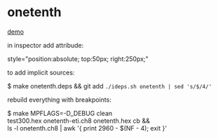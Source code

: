 # onetenth

[demo](https://msliczniak.github.io/octo/onetenth/onetenth.htm)

in inspector add attribude:

style="position:absolute; top:50px; right:250px;"

to add implicit sources:

$ make onetenth.deps && git add `./ideps.sh onetenth | sed 's/$/4/'`

rebuild everything with breakpoints:

$ make MPFLAGS=-D_DEBUG clean \
  test300.hex onetenth-eti.ch8 onetenth.hex cb && \
  ls -l onetenth.ch8 | awk '{ print 2960 - $(NF - 4); exit }'

